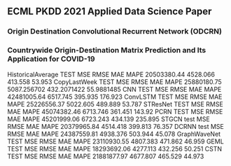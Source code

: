 ## ECML PKDD 2021 Applied Data Science Paper
### Origin Destination Convolutional Recurrent Network (ODCRN)
### Countrywide Origin-Destination Matrix Prediction and Its Application for COVID-19

HistoricalAverage	 TEST	 MSE	 RMSE	 MAE	 MAPE	20503380.44	4528.066	413.558	53.953
CopyLastWeek	 TEST	 MSE	 RMSE	 MAE	 MAPE	25880180.75	5087.256702	432.2071422	55.9881485
CNN	 TEST	 MSE	 RMSE	 MAE	 MAPE	42481005.64	6517.745	395.935	176.923
ConvLSTM	 TEST	 MSE	 RMSE	 MAE	 MAPE	25226556.37	5022.605	489.889	53.787
STResNet	 TEST	 MSE	 RMSE	 MAE	 MAPE	45074382.46	6713.746	361.451	143.92
PCRN	 TEST	 MSE	 RMSE	 MAE	 MAPE	45201999.06	6723.243	434.139	235.895
STGCN	 test	 MSE	 RMSE	 MAE	 MAPE	20379965.84	4514.418	399.813	76.357
 DCRNN	 test	 MSE	 RMSE	 MAE	 MAPE	24387559.81	4938.376	503.944	45.078
GraphWaveNet	 TEST	 MSE	 RMSE	 MAE	 MAPE	23110930.55	4807.383	471.862	46.959
GEML	 TEST	 MSE	 RMSE	 MAE	 MAPE	18293692.06	4277.113	432.256	50.251
CSTN	 TEST	 MSE	 RMSE	 MAE	 MAPE	21881877.97	4677.807	465.529	44.973
